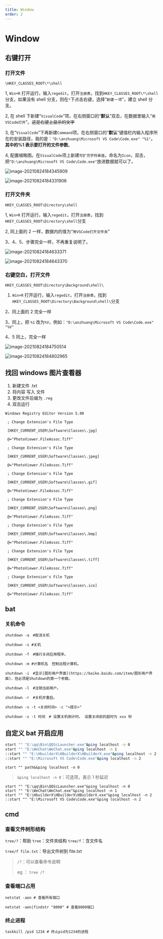 ```yaml
---
title: Window
order: 2
---
```


# Window

## 右键打开

### 打开文件

`\HKEY_CLASSES_ROOT\*\shell`

1, `Win+R` 打开运行，输入`regedit`，打开`注册表`，找到`HKEY_CLASSES_ROOT\*\shell`分支，如果没有 shell 分支，则在`*`下点击右键，选择“`新建`－`项`”，建立 shell 分支。

2, 在 shell 下新建“`VisualCode`”项，在右侧窗口的“**默认**”双击，在数据里输入“`用VSCode打开`”。~~这是右键上显示的文字~~

3, 在“`VisualCode`”下再新建`Command`项，在右侧窗口的“**默认**”键值栏内输入程序所在的安装路径，我的是：`"D:\anzhuang\Microsoft VS Code\Code.exe" "%1"`。**其中的%1 表示要打开的文件参数**。

4, 配置缩略图。在`VisualCode`项上新建`可扩充字符串值`，命名为`Icon`，双击，把`"D:\anzhuang\Microsoft VS Code\Code.exe"`放进数据就可以了。

![image-20210824184345909](window.assets/image-20210824184345909.png)

![image-20210824184331906](./window.assets/image-20210824184331906.png)

### 打开文件夹

`HKEY_CLASSES_ROOT\Directory\shell`

1, `Win+R` 打开运行，输入`regedit`，打开`注册表`，找到`HKEY_CLASSES_ROOT\Directory\shell`分支

2, 同上面的 2 一样，数据内的值为“`用VSCode打开文件夹`”

3、4、5、步骤完全一样，不再重复说明了。

![image-20210824184633371](window.assets/image-20210824184633371.png)

![image-20210824184643370](window.assets/image-20210824184643370.png)

### 右键空白，打开文件

`HKEY_CLASSES_ROOT\Directory\Background\shell\`

1. `Win+R` 打开运行，输入`regedit`，打开`注册表`，找到`HKEY_CLASSES_ROOT\Directory\Background\shell\`分支

2、同上面的 2 完全一样

3、同上，把 `%1` 改为`%V`，例如：`"D:\anzhuang\Microsoft VS Code\Code.exe" "%V"`

4、5 同上，完全一样

![image-20210824184750514](window.assets/image-20210824184750514.png)

![image-20210824184802965](window.assets/image-20210824184802965.png)

## 找回 windows 图片查看器

1. 新建文件 .txt
2. 将内容 写入 文件
3. 更改文件后缀为 `.reg`
4. 双击运行

```shell
Windows Registry Editor Version 5.00

 ; Change Extension's File Type

 [HKEY_CURRENT_USER\Software\Classes\.jpg]

 @="PhotoViewer.FileAssoc.Tiff"

 ; Change Extension's File Type

 [HKEY_CURRENT_USER\Software\Classes\.jpeg]

 @="PhotoViewer.FileAssoc.Tiff"

 ; Change Extension's File Type

 [HKEY_CURRENT_USER\Software\Classes\.gif]

 @="PhotoViewer.FileAssoc.Tiff"

 ; Change Extension's File Type

 [HKEY_CURRENT_USER\Software\Classes\.png]

 @="PhotoViewer.FileAssoc.Tiff"

 ; Change Extension's File Type

 [HKEY_CURRENT_USER\Software\Classes\.bmp]

 @="PhotoViewer.FileAssoc.Tiff"

 ; Change Extension's File Type

 [HKEY_CURRENT_USER\Software\Classes\.tiff]

 @="PhotoViewer.FileAssoc.Tiff"

 ; Change Extension's File Type

 [HKEY_CURRENT_USER\Software\Classes\.ico]

 @="PhotoViewer.FileAssoc.Tiff"

```

## bat

### 关机命令

```shell
shutdown -a　#取消关机

shutdown -s #关机

shutdown -f　#强行关闭应用程序。

shutdown -m #计算机名　控制远程计算机。

shutdown -i　#显示[图形用户界面](https://baike.baidu.com/item/图形用户界面)，但必须是Shutdown的第一个参数。

shutdown -l　#注销当前用户。

shutdown -r　#关机并重启。

shutdown -s -t <关闭时间> -c "<提示>"

shutdown -s -t 时间　# 设置关机倒计时。 设置关闭前的超时为 xxx 秒
```

## 自定义 bat 开启应用

```bash
start "" "E:\qq\Bin\QQScLauncher.exe"&ping localhost -n 0
start "" "E:\WeChat\WeChat.exe"&ping localhost -n 1
::start "" "E:\HbuilderX\HBuilderX\HBuilderX.exe"&ping localhost -n 2
::start "" "E:\Microsoft VS Code\Code.exe"&ping localhost -n 2
```

`start "" path&&ping localhost -n 0`

> `&ping localhost -n 0`：可选项，表示 1 秒延迟

```shell
start "" "E:\qq\Bin\QQScLauncher.exe"&ping localhost -n 0
start "" "E:\WeChat\WeChat.exe"&ping localhost -n 1
start "" "E:\HbuilderX\HBuilderX\HBuilderX.exe"&ping localhost -n 2
::start "" "E:\Microsoft VS Code\Code.exe"&ping localhost -n 2
```

## cmd

### 查看文件树形结构

`tree/?`：帮助 `tree`：文件夹结构 `tree/f`：含文件名

`tree/f file.txt`：导出文件树到 file.txt

> `/?`：可以查看命令说明
>
> eg ： `tree /?`

### 查看端口占用

```shell
netstat -aon # 查看所有端口

netstat -aon|findstr "8000" # 查看8000端口
```

### 终止进程

```shell
taskkill /pid 1234 # 终止pid为1234的进程
```

